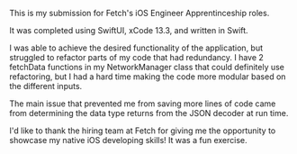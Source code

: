 This is my submission for Fetch's iOS Engineer Apprentinceship roles. 

It was completed using SwiftUI, xCode 13.3, and written in Swift.

I was able to achieve the desired functionality of the application, but struggled to refactor parts of my code that had redundancy. I have 2 fetchData functions in my NetworkManager class that could definitely use refactoring, but I had a hard time making the code more modular based on the different inputs. 

The main issue that prevented me from saving more lines of code came from determining the data type returns from the JSON decoder at run time. 

I'd like to thank the hiring team at Fetch for giving me the opportunity to showcase my native iOS developing skills! It was a fun exercise.  
